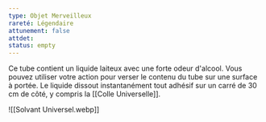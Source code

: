 ```yaml
---
type: Objet Merveilleux
rareté: Légendaire
attunement: false
attdet:
status: empty
---
```

Ce tube contient un liquide laiteux avec une forte odeur d'alcool. Vous pouvez utiliser votre action pour verser le contenu du tube sur une surface à portée. Le liquide dissout instantanément tout adhésif sur un carré de 30 cm de côté, y compris la [[Colle Universelle]].

![[Solvant Universel.webp]]